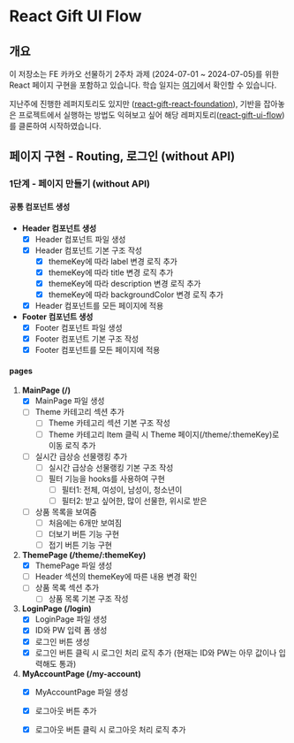# React Gift UI Flow

## 개요
이 저장소는 FE 카카오 선물하기 2주차 과제 (2024-07-01 ~ 2024-07-05)를 위한 React 페이지 구현을 포함하고 있습니다. 학습 일지는 [여기](https://www.notion.so/TIL-FE-25dbeb894e884b889eca0fa3e4e13904)에서 확인할 수 있습니다.

지난주에 진행한 레퍼지토리도 있지만 ([react-gift-react-foundation](https://github.com/sugoring/react-gift-react-foundation)), 기반을 잡아놓은 프로젝트에서 실행하는 방법도 익혀보고 싶어 해당 레퍼지토리([react-gift-ui-flow](https://github.com/kakao-tech-campus-2nd-step2/react-gift-ui-flow))를 클론하여 시작하였습니다.

## 페이지 구현 - Routing, 로그인 (without API)

### 1단계 - 페이지 만들기 (without API)

#### 공통 컴포넌트 생성
- **Header 컴포넌트 생성**
  - [x] Header 컴포넌트 파일 생성
  - [x] Header 컴포넌트 기본 구조 작성
    - [x] themeKey에 따라 label 변경 로직 추가
    - [x] themeKey에 따라 title 변경 로직 추가
    - [x] themeKey에 따라 description 변경 로직 추가
    - [x] themeKey에 따라 backgroundColor 변경 로직 추가
  - [x] Header 컴포넌트를 모든 페이지에 적용

- **Footer 컴포넌트 생성**
  - [x] Footer 컴포넌트 파일 생성
  - [x] Footer 컴포넌트 기본 구조 작성
  - [x] Footer 컴포넌트를 모든 페이지에 적용

#### pages

1. **MainPage (/)**
   - [x] MainPage 파일 생성
   - [ ] Theme 카테고리 섹션 추가
     - [ ] Theme 카테고리 섹션 기본 구조 작성
     - [ ] Theme 카테고리 Item 클릭 시 Theme 페이지(/theme/:themeKey)로 이동 로직 추가
   - [ ] 실시간 급상승 선물랭킹 추가
     - [ ] 실시간 급상승 선물랭킹 기본 구조 작성
     - [ ] 필터 기능을 hooks를 사용하여 구현
       - [ ] 필터1: 전체, 여성이, 남성이, 청소년이
       - [ ] 필터2: 받고 싶어한, 많이 선물한, 위시로 받은
   - [ ] 상품 목록을 보여줌
     - [ ] 처음에는 6개만 보여짐
     - [ ] 더보기 버튼 기능 구현
     - [ ] 접기 버튼 기능 구현

2. **ThemePage (/theme/:themeKey)**
   - [x] ThemePage 파일 생성
   - [ ] Header 섹션의 themeKey에 따른 내용 변경 확인
   - [ ] 상품 목록 섹션 추가
     - [ ] 상품 목록 기본 구조 작성

3. **LoginPage (/login)**
   - [x] LoginPage 파일 생성
   - [x] ID와 PW 입력 폼 생성
   - [x] 로그인 버튼 생성
   - [x] 로그인 버튼 클릭 시 로그인 처리 로직 추가 (현재는 ID와 PW는 아무 값이나 입력해도 통과)

4. **MyAccountPage (/my-account)**
   - [x] MyAccountPage 파일 생성
   - [x] 로그아웃 버튼 추가
   - [x] 로그아웃 버튼 클릭 시 로그아웃 처리 로직 추가

